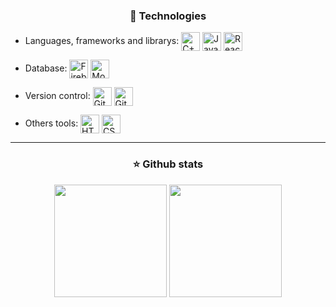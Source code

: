 <h3 align="center">🔧 Technologies</h3>

- Languages, frameworks and librarys: 
  <img align="center" height="30rem" src="https://img.shields.io/badge/C%2B%2B-00599C?style=for-the-badge&logo=c%2B%2B&logoColor=white" alt="C++"/> 
  <img align="center" height="30rem" src="https://img.shields.io/badge/JavaScript-F7DF1E?style=for-the-badge&logo=javascript&logoColor=black" alt="Javascript"/>
  <img align="center" height="30rem" src="https://img.shields.io/badge/React-20232A?style=for-the-badge&logo=react&logoColor=61DAFB" alt="React"/>
 
- Database:
  <img align="center" height="30rem" src="https://img.shields.io/badge/Firebase-F29D0C?style=for-the-badge&logo=firebase&logoColor=white" alt="Firebase"/>
  <img align="center" height="30rem" src="https://img.shields.io/badge/MongoDB-4EA94B?style=for-the-badge&logo=mongodb&logoColor=white" alt="MongoDB"/>

- Version control:
  <img align="center" height="30rem" src="https://img.shields.io/badge/GIT-E44C30?style=for-the-badge&logo=git&logoColor=white" alt="Git"/> 
  <img align="center" height="30rem" src="https://img.shields.io/badge/GitHub-100000?style=for-the-badge&logo=github&logoColor=white" alt="Github"/> 

- Others tools: 
  <img align="center" height="30rem" src="https://img.shields.io/badge/HTML5-E34F26?style=for-the-badge&logo=html5&logoColor=white" alt="HTML5"/> 
  <img align="center" height="30rem" src="https://img.shields.io/badge/CSS3-1572B6?style=for-the-badge&logo=css3&logoColor=white" alt="CSS3"/>

---          

<h3 align="center">⭐ Github stats</h3> 

<div align="center">
  <img height="180em" src="https://github-readme-stats.vercel.app/api/top-langs/?username=fco3lho&layout=compact&langs_count=6&theme=dracula&hide_border=true"/>
  <img height="180em" src="https://github-readme-stats.vercel.app/api?username=fco3lho&show_icons=true&include_all_commits=true&theme=dracula&hide_border=true"/>
</div>
